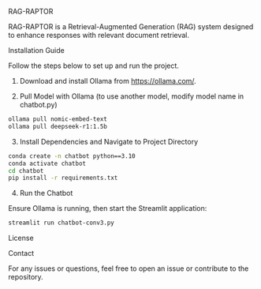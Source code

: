 RAG-RAPTOR

RAG-RAPTOR is a Retrieval-Augmented Generation (RAG) system designed to enhance responses with relevant document retrieval.

Installation Guide

Follow the steps below to set up and run the project.

1. Download and install Ollama from https://ollama.com/.

2. Pull Model with Ollama (to use another model, modify model name in chatbot.py)
```sh
ollama pull nomic-embed-text
ollama pull deepseek-r1:1.5b
```

3. Install Dependencies and Navigate to Project Directory
```sh
conda create -n chatbot python==3.10
conda activate chatbot
cd chatbot
pip install -r requirements.txt
```

4. Run the Chatbot

Ensure Ollama is running, then start the Streamlit application:
```sh
streamlit run chatbot-conv3.py
```
License

Contact

For any issues or questions, feel free to open an issue or contribute to the repository.